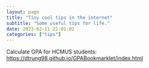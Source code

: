 ```yaml
---
layout: page
title: "Tiny cool tips in the internet"
subtitle: "Some useful tips for life."
date: 2023-02-11 21:01:02 
categories: ["tips"]
---
```


Calculate GPA for HCMUS students: https://dtrung98.github.io/GPABookmarklet/index.html 
